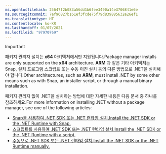 ```yaml
---
ms.openlocfilehash: 25647f2b083a56dd1b6fee3490a14e3706841e6e
ms.sourcegitcommit: 7ef96827b161ef3fcde75f79d839885632e26ef1
ms.translationtype: HT
ms.contentlocale: ko-KR
ms.lasthandoff: 01/07/2021
ms.locfileid: "97970769"
---
```


> [!IMPORTANT]
> <span data-ttu-id="79a11-101">패키지 관리자 설치는 **x64** 아키텍처에서만 지원됩니다.</span><span class="sxs-lookup"><span data-stu-id="79a11-101">Package manager installs are only supported on the **x64** architecture.</span></span> <span data-ttu-id="79a11-102">**ARM** 과 같은 기타 아키텍처는 Snap, 설치 프로그램 스크립트 또는 수동 이진 설치 등의 다른 방법으로 .NET을 설치해야 합니다.</span><span class="sxs-lookup"><span data-stu-id="79a11-102">Other architectures, such as **ARM**, must install .NET by some other means such as with Snap, an installer script, or through a manual binary installation.</span></span>

<span data-ttu-id="79a11-103">패키지 관리자 없이 .NET을 설치하는 방법에 대한 자세한 내용은 다음 문서 중 하나를 참조하세요.</span><span class="sxs-lookup"><span data-stu-id="79a11-103">For more information on installing .NET without a package manager, see one of the following articles:</span></span>

- [<span data-ttu-id="79a11-104">Snap을 사용하여 .NET SDK 또는 .NET 런타임 설치.</span><span class="sxs-lookup"><span data-stu-id="79a11-104">Install the .NET SDK or the .NET Runtime with Snap.</span></span>](../linux-snap.md)
- [<span data-ttu-id="79a11-105">스크립트를 사용하여 .NET SDK 또는 .NET 런타임 설치.</span><span class="sxs-lookup"><span data-stu-id="79a11-105">Install the .NET SDK or the .NET Runtime with a script.</span></span>](../linux-scripted-manual.md#scripted-install)
- [<span data-ttu-id="79a11-106">수동으로 .NET SDK 또는 .NET 런타임 설치.</span><span class="sxs-lookup"><span data-stu-id="79a11-106">Install the .NET SDK or the .NET Runtime manually.</span></span>](../linux-scripted-manual.md#manual-install)
